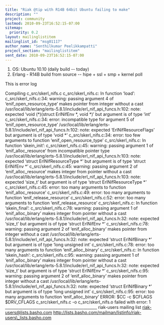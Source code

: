 ```yaml
---
title: "Riak @tip with R14B 64bit Ubuntu failing to make"
description: ""
project: community
lastmod: 2010-09-23T16:52:15-07:00
sitemap:
  priority: 0.2
layout: mailinglistitem
mailinglist_id: "msg01117"
author_name: "Senthilkumar Peelikkampatti"
project_section: "mailinglistitem"
sent_date: 2010-09-23T16:52:15-07:00
---
```



 1. OS: Ubuntu 10.10 (daily build -- today)
 2. Erlang - R14B build from source -- hipe + ssl + smp + kernel poll

This is error log

Compiling c\_src/skerl\_nifs.c
c\_src/skerl\_nifs.c: In function ‘load’:
c\_src/skerl\_nifs.c:34: warning: passing argument 4 of
‘enif\_open\_resource\_type’ makes pointer from integer without a cast
/usr/local/lib/erlang/erts-5.8.1/include/erl\_nif\_api\_funcs.h:102: note:
expected ‘void (\*)(struct ErlNifEnv \*, void \*)’ but argument is of type
‘int’
c\_src/skerl\_nifs.c:34: error: incompatible type for argument 5 of
‘enif\_open\_resource\_type’
/usr/local/lib/erlang/erts-5.8.1/include/erl\_nif\_api\_funcs.h:102: note:
expected ‘ErlNifResourceFlags’ but argument is of type ‘void \*’
c\_src/skerl\_nifs.c:34: error: too few arguments to function
‘enif\_open\_resource\_type’
c\_src/skerl\_nifs.c: In function ‘skein\_init’:
c\_src/skerl\_nifs.c:45: warning: passing argument 1 of ‘enif\_alloc\_resource’
from incompatible pointer type
/usr/local/lib/erlang/erts-5.8.1/include/erl\_nif\_api\_funcs.h:103: note:
expected ‘struct ErlNifResourceType \*’ but argument is of type ‘struct
ErlNifEnv \*’
c\_src/skerl\_nifs.c:45: warning: passing argument 2 of ‘enif\_alloc\_resource’
makes integer from pointer without a cast
/usr/local/lib/erlang/erts-5.8.1/include/erl\_nif\_api\_funcs.h:103: note:
expected ‘size\_t’ but argument is of type ‘struct ErlNifResourceType \*’
c\_src/skerl\_nifs.c:45: error: too many arguments to function
‘enif\_alloc\_resource’
c\_src/skerl\_nifs.c:49: error: too many arguments to function
‘enif\_release\_resource’
c\_src/skerl\_nifs.c:52: error: too many arguments to function
‘enif\_release\_resource’
c\_src/skerl\_nifs.c: In function ‘skein\_final’:
c\_src/skerl\_nifs.c:78: warning: passing argument 1 of ‘enif\_alloc\_binary’
makes integer from pointer without a cast
/usr/local/lib/erlang/erts-5.8.1/include/erl\_nif\_api\_funcs.h:32: note:
expected ‘size\_t’ but argument is of type ‘struct ErlNifEnv \*’
c\_src/skerl\_nifs.c:78: warning: passing argument 2 of ‘enif\_alloc\_binary’
makes pointer from integer without a cast
/usr/local/lib/erlang/erts-5.8.1/include/erl\_nif\_api\_funcs.h:32: note:
expected ‘struct ErlNifBinary \*’ but argument is of type ‘long unsigned int’
c\_src/skerl\_nifs.c:78: error: too many arguments to function
‘enif\_alloc\_binary’
c\_src/skerl\_nifs.c: In function ‘skein\_hash’:
c\_src/skerl\_nifs.c:95: warning: passing argument 1 of ‘enif\_alloc\_binary’
makes integer from pointer without a cast
/usr/local/lib/erlang/erts-5.8.1/include/erl\_nif\_api\_funcs.h:32: note:
expected ‘size\_t’ but argument is of type ‘struct ErlNifEnv \*’
c\_src/skerl\_nifs.c:95: warning: passing argument 2 of ‘enif\_alloc\_binary’
makes pointer from integer without a cast
/usr/local/lib/erlang/erts-5.8.1/include/erl\_nif\_api\_funcs.h:32: note:
expected ‘struct ErlNifBinary \*’ but argument is of type ‘long unsigned int’
c\_src/skerl\_nifs.c:95: error: too many arguments to function
‘enif\_alloc\_binary’
ERROR: $CC -c $CFLAGS $DRV\_CFLAGS c\_src/skerl\_nifs.c -o c\_src/skerl\_nifs.o
failed with error: 1
\_\_\_\_\_\_\_\_\_\_\_\_\_\_\_\_\_\_\_\_\_\_\_\_\_\_\_\_\_\_\_\_\_\_\_\_\_\_\_\_\_\_\_\_\_\_\_
riak-users mailing list
riak-users@lists.basho.com
http://lists.basho.com/mailman/listinfo/riak-users\_lists.basho.com

